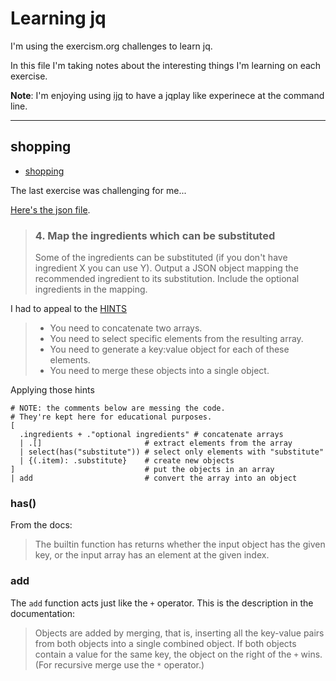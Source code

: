 # Learning jq

I'm using the exercism.org challenges to learn jq.

In this file I'm taking notes about the interesting things I'm learning on each exercise.

**Note**: I'm enjoying using [ijq](https://github.com/gpanders/ijq)
to have a jqplay like experinece at the command line.

---

## shopping

- [shopping](shopping)

The last exercise was challenging for me...

[Here's the json file](shopping/shopping-list.json).

> ### 4. Map the ingredients which can be substituted
> 
> Some of the ingredients can be substituted (if you don't have ingredient X you can use Y).
> Output a JSON object mapping the recommended ingredient to its substitution.
> Include the optional ingredients in the mapping.

I had to appeal to the [HINTS](shopping/HINTS.md)

> - You need to concatenate two arrays.
> - You need to select specific elements from the resulting array.
> - You need to generate a key:value object for each of these elements.
> - You need to merge these objects into a single object.

Applying those hints

```jq
# NOTE: the comments below are messing the code.
# They're kept here for educational purposes.
[
  .ingredients + ."optional ingredients" # concatenate arrays
  | .[]                       # extract elements from the array
  | select(has("substitute")) # select only elements with "substitute"
  | {(.item): .substitute}    # create new objects
]                             # put the objects in an array
| add                         # convert the array into an object
```

### has()

From the docs:

> The builtin function has returns whether the input object has the given key,
> or the input array has an element at the given index.


### add

The `add` function acts just like the `+` operator. This is the description
in the documentation:

> Objects are added by merging, that is, inserting all the key-value pairs
> from both objects into a single combined object. If both objects contain
> a value for the same key, the object on the right of the `+` wins. (For
> recursive merge use the `*` operator.)
